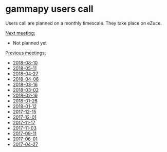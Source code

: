 # gammapy users call

Users call are planned on a monthly timescale. They take place on eZuce.

[Next meeting:]()
* Not planned yet

[Previous meetings:]()
* [2018-08-10](2018/2018-08-10/README.md)
* [2018-05-11](2018/2018-05-11/README.md)
* [2018-04-27](2018/2018-04-27/README.md)
* [2018-04-06](2018/2018-04-06/README.md)
* [2018-03-16](2018/2018-03-16/README.md)
* [2018-03-02](2018/2018-03-02/README.md)
* [2018-02-16](2018/2018-02-16/README.md)
* [2018-01-26](2018/2018-01-26/README.md)
* [2018-01-12](2018/2018-01-12/README.md)
* [2017-12-15](2017/2017-12-15/README.md)
* [2017-12-01](2017/2017-12-01/README.md)
* [2017-11-17](2017/2017-11-17/README.md)
* [2017-11-03](2017/2017-11-03/README.md)
* [2017-09-11](2017/2017-09-11/README.md)
* [2017-06-01](2017/2017-06-01/README.md)
* [2017-04-27](2017/2017-04-27/README.md)


